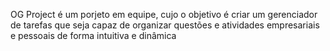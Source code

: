 OG Project é um porjeto em equipe, cujo o objetivo é criar um gerenciador de tarefas que seja capaz de organizar questões e atividades empresariais e pessoais de forma intuitiva e dinâmica
 
 
